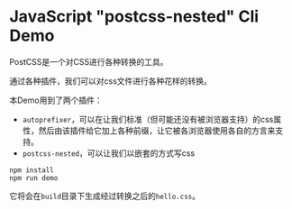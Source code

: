 JavaScript "postcss-nested" Cli Demo
====================================

PostCSS是一个对CSS进行各种转换的工具。

通过各种插件，我们可以对css文件进行各种花样的转换。

本Demo用到了两个插件：

- `autoprefixer`，可以在让我们标准（但可能还没有被浏览器支持）的css属性，然后由该插件给它加上各种前缀，让它被各浏览器使用各自的方言来支持。
- `postcss-nested`，可以让我们以嵌套的方式写css

```
npm install
npm run demo
```

它将会在`build`目录下生成经过转换之后的`hello.css`。
